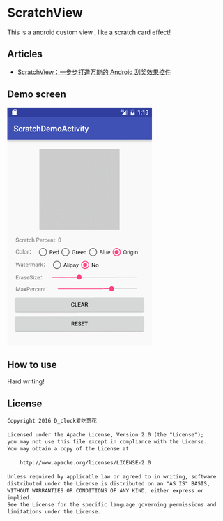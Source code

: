 # ScratchView

This is a android custom view , like a scratch card effect!

## Articles

- [ScratchView：一步步打造万能的 Android 刮奖效果控件](http://www.jianshu.com/p/2514a08d8217)

## Demo screen

![ScratchView](screen/scratch-demo-screen.gif) 

## How to use

Hard writing!

## License

    Copyright 2016 D_clock爱吃葱花
    
    Licensed under the Apache License, Version 2.0 (the "License");
    you may not use this file except in compliance with the License.
    You may obtain a copy of the License at
    
        http://www.apache.org/licenses/LICENSE-2.0
    
    Unless required by applicable law or agreed to in writing, software
    distributed under the License is distributed on an "AS IS" BASIS,
    WITHOUT WARRANTIES OR CONDITIONS OF ANY KIND, either express or implied.
    See the License for the specific language governing permissions and
    limitations under the License.